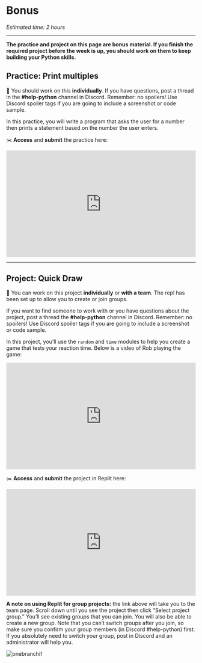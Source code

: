 # Bonus

_Estimated time: 2 hours_

---

**The practice and project on this page are bonus material. If you finish the required project before the week is up, you should work on them to keep building your Python skills.**

## Practice: Print multiples

<aside>

📌 You should work on this **individually**. If you have questions, post a thread in the **#help-python** channel in Discord. Remember: no spoilers! Use Discord spoiler tags if you are going to include a screenshot or code sample.

</aside>

In this practice, you will write a program that asks the user for a number then prints a statement based on the number the user enters.

<aside>

✂️ **Access** and **submit** the practice here: <div style="position: relative; padding-bottom: 56.25%; height: 0;"><iframe src="https://replit.com/team/kibo-fpwp6/Print-multiples" frameborder="0" webkitallowfullscreen mozallowfullscreen allowfullscreen style="position: absolute; top: 0; left: 0; width: 100%; height: 100%;"></iframe></div>

</aside>

---

## Project: Quick Draw

<aside>

📌 You can work on this project **individually** or **with a team**. The repl has been set up to allow you to create or join groups.

If you want to find someone to work with or you have questions about the project, post a thread the **#help-python** channel in Discord. Remember: no spoilers! Use Discord spoiler tags if you are going to include a screenshot or code sample.

</aside>

In this project, you'll use the `random` and `time` modules to help you create a game that tests your reaction time. Below is a video of Rob playing the game:

<div style="position: relative; padding-bottom: 56.25%; height: 0;"><iframe src="https://www.loom.com/embed/604d7be55d1f43aa97919cb3862c6191" frameborder="0" webkitallowfullscreen mozallowfullscreen allowfullscreen style="position: absolute; top: 0; left: 0; width: 100%; height: 100%;"></iframe></div>

<aside>

✂️ **Access** and **submit** the project in Replit here: <div style="position: relative; padding-bottom: 56.25%; height: 0;"><iframe src="https://replit.com/team/kibo-fpwp6/Bonus-Quick-Draw-Project" frameborder="0" webkitallowfullscreen mozallowfullscreen allowfullscreen style="position: absolute; top: 0; left: 0; width: 100%; height: 100%;"></iframe></div>

</aside>

**A note on using Replit for group projects:** the link above will take you to the team page. Scroll down until you see the project then click “Select project group.” You’ll see existing groups that you can join. You will also be able to create a new group. Note that you can’t switch groups after you join, so make sure you confirm your group members (in Discord #help-python) first. If you absolutely need to switch your group, post in Discord and an administrator will help you.

![onebranchif](/future-proof-with-python/conditionals/group-project.png)
